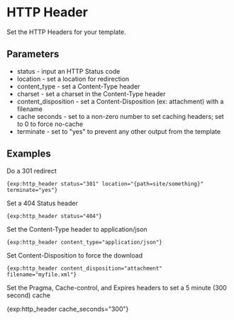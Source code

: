 # HTTP Header #

Set the HTTP Headers for your template.

## Parameters

* status - input an HTTP Status code
* location - set a location for redirection
* content_type - set a Content-Type header
* charset - set a charset in the Content-Type header
* content_disposition - set a Content-Disposition (ex: attachment) with a filename
* cache seconds - set to a non-zero number to set caching headers; set to 0 to force no-cache
* terminate - set to "yes" to prevent any other output from the template

## Examples

Do a 301 redirect

	{exp:http_header status="301" location="{path=site/something}" terminate="yes"}

Set a 404 Status header

	{exp:http_header status="404"}

Set the Content-Type header to application/json

	{exp:http_header content_type="application/json"}

Set Content-Disposition to force the download

	{exp:http_header content_disposition="attachment" filename="myfile.xml"}

Set the Pragma, Cache-control, and Expires headers to set a 5 minute (300 second) cache

  {exp:http_header cache_seconds="300"}